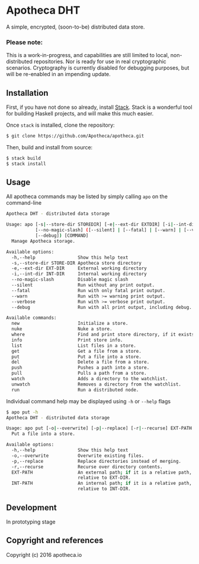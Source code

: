 # Apotheca DHT

A simple, encrypted, (soon-to-be) distributed data store.

### Please note:
This is a work-in-progress, and capabilities are still limited to local, non-distributed repositories. Nor is ready for use in real cryptographic scenarios. Cryptography is currently disabled for debugging purposes, but will be re-enabled in an impending update. 

## Installation

First, if you have not done so already, install [Stack]. Stack is a wonderful tool for building Haskell projects, and will make this much easier.

Once `stack` is installed, clone the repository:

```sh
$ git clone https://github.com/Apotheca/apotheca.git
```

Then, build and install from source:

```sh
$ stack build
$ stack install
```

## Usage

All apotheca commands may be listed by simply calling `apo` on the command-line

```sh
Apotheca DHT - distributed data storage

Usage: apo [-s|--store-dir STOREDIR] [-e|--ext-dir EXTDIR] [-i|--int-dir INTDIR]
           [--no-magic-slash] ([--silent] | [--fatal] | [--warn] | [--verbose] |
           [--debug]) [COMMAND]
  Manage Apotheca storage.

Available options:
  -h,--help                Show this help text
  -s,--store-dir STORE-DIR Apotheca store directory
  -e,--ext-dir EXT-DIR     External working directory
  -i,--int-dir INT-DIR     Internal working directory
  --no-magic-slash         Disable magic slash
  --silent                 Run without any print output.
  --fatal                  Run with only fatal print output.
  --warn                   Run with >= warning print output.
  --verbose                Run with >= verbose print output.
  --debug                  Run with all print output, including debug.

Available commands:
  new                      Initialize a store.
  nuke                     Nuke a store.
  where                    Find and print store directory, if it exists.
  info                     Print store info.
  list                     List files in a store.
  get                      Get a file from a store.
  put                      Put a file into a store.
  del                      Delete a file from a store.
  push                     Pushes a path into a store.
  pull                     Pulls a path from a store.
  watch                    Adds a directory to the watchlist.
  unwatch                  Removes a directory from the watchlist.
  run                      Run a distributed node.
```

Individual command help may be displayed using `-h` or `--help` flags

```sh
$ apo put -h
Apotheca DHT - distributed data storage

Usage: apo put [-o|--overwrite] [-p|--replace] [-r|--recurse] EXT-PATH INT-PATH
  Put a file into a store.

Available options:
  -h,--help                Show this help text
  -o,--overwrite           Overwrite existing files.
  -p,--replace             Replace directories instead of merging.
  -r,--recurse             Recurse over directory contents.
  EXT-PATH                 An external path; if it is a relative path, is
                           relative to EXT-DIR.
  INT-PATH                 An internal path; if it is a relative path, is
                           relative to INT-DIR.
```

## Development

In prototyping stage

## Copyright and references

Copyright (c) 2016 apotheca.io

[//]: # (Markdown help - https://help.github.com/articles/basic-writing-and-formatting-syntax/)

[//]: # (Reference links)
[stack]: <https://docs.haskellstack.org/en/stable/README/>
